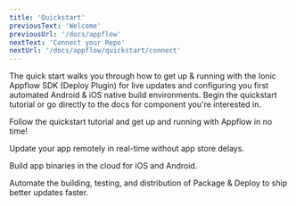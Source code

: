 ```yaml
---
title: 'Quickstart'
previousText: 'Welcome'
previousUrl: '/docs/appflow'
nextText: 'Connect your Repo'
nextUrl: '/docs/appflow/quickstart/connect'
---
```


The quick start walks you through how to get up & running with the Ionic Appflow SDK (Deploy Plugin) for
live updates and configuring you first automated Android & iOS native build environments.
Begin the quickstart tutorial or go directly to the docs for component you're interested in.

<docs-cards>
  <docs-card header="Start the Tutorial" href="/docs/appflow/quickstart/connect">
    <p>Follow the quickstart tutorial and get up and running with Appflow in no time!</p>
  </docs-card>

  <docs-card header="Deploy Docs" href="/docs/appflow/deploy/intro">
    <p>Update your app remotely in real-time without app store delays.</p>
  </docs-card>
  
  <docs-card header="Package Docs" href="/docs/appflow/package/intro">
    <p>Build app binaries in the cloud for iOS and Android.</p>
  </docs-card>

  <docs-card header="Automation Docs" href="/docs/appflow/automation/intro">
    <p>Automate the building, testing, and distribution of Package & Deploy to ship better updates faster.</p>
  </docs-card>
</docs-cards>
